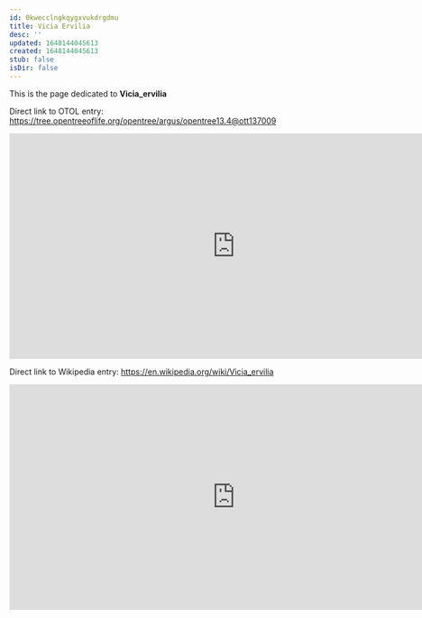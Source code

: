 ```yaml
---
id: 0kwecclngkqygxvukdrgdmu
title: Vicia Ervilia
desc: ''
updated: 1648144045613
created: 1648144045613
stub: false
isDir: false
---
```

This is the page dedicated to **Vicia_ervilia**


Direct link to OTOL entry: https://tree.opentreeoflife.org/opentree/argus/opentree13.4@ott137009



<html>
    <body>
    <iframe src="https://tree.opentreeoflife.org/opentree/argus/opentree13.4@ott137009"
    width="800" height="400" frameborder="0" allowfullscreen> </iframe>
    </body>
</html>
    


Direct link to Wikipedia entry: https://en.wikipedia.org/wiki/Vicia_ervilia



<html>
    <body>
    <iframe src="https://en.wikipedia.org/wiki/Vicia_ervilia"
    width="800" height="400" frameborder="0" allowfullscreen> </iframe>
    </body>
</html>
    
